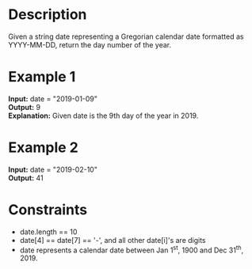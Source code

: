 # Description
Given a string date representing a Gregorian calendar date formatted as YYYY-MM-DD, return the day number of the year.

# Example 1
<b>Input:</b> date = "2019-01-09"
<br>
<b>Output:</b> 9
<br>
<b>Explanation:</b> Given date is the 9th day of the year in 2019.

# Example 2
<b>Input:</b> date = "2019-02-10"
<br>
<b>Output:</b> 41

# Constraints
- date.length == 10
- date[4] == date[7] == '-', and all other date[i]'s are digits
- date represents a calendar date between Jan 1<sup>st</sup>, 1900 and Dec 31<sup>th</sup>, 2019.